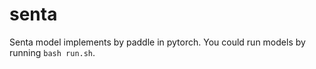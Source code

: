 # senta

Senta model implements by paddle in pytorch.
You could run models by running `bash run.sh`.
